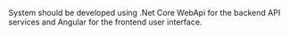 System should be developed using .Net Core WebApi for the backend API services and Angular for the frontend user interface.